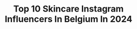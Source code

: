 ---
title: Top 10 Skincare Instagram Influencers In Belgium In 2024
description: >-
  Find top skincare Instagram influencers in Belgium in 2024. Most popular hashtags: #skincare #love #summervibes #fashionstyle.
platform: Instagram
hits: 29
text_top: See the top-rated Instagram profiles on inBeat.
text_bottom: Our search engine aggregates 29 Instagram influencers like this in Belgium for you to pitch.
profiles:
  - username: "by.celiadb"
    fullname: >-
      Célia de Bruyker
    bio: >-
      social media manager & photographer skincare account @thevisualregister Tall girl & mum of @sam_thecockerspaniell . . . . BE0761977857
    location: "Belgium"
    followers: 27535
    engagement: 32
    commentsToLikes: 0.035794
    id: ckaoypkujiie90i78hfigdh1p
    verified: false
    hashtags: "#belgianinfluencer, #creativegalgang, #connectingcreativecuties, #belgianblogger"
  - username: "norajoyness"
    fullname: >-
      Nora  🤍
    bio: >-
      FASHION~BEAUTY~LIFESTYLE 💄Beauty consultant @guerlain 📍Bruxelles Belgium Retrouvez tous mes liens ⤵️
    location: "Belgium"
    followers: 9466
    engagement: 834
    commentsToLikes: 0.270947
    id: ck9wdomcogjpi0j78zjbf0hnj
    verified: false
    hashtags: "#luxurybrand, #concoursfrance, #prozis, #concoursbeaute"
  - username: "mandisfashionworld"
    fullname: >-
      SOPHIE MANDI
    bio: >-
      Fashion lover Mom of two ♡ Living in Belgium VAT on my website
    location: "Belgium"
    followers: 93201
    engagement: 325
    commentsToLikes: 0.348456
    id: ck55msmse4ols0i11ev3mett4
    verified: false
    hashtags: "#outfitinspiration, #skincare, #girlsgoneloavies, #fashionkids"
  - username: "ella_fairytale"
    fullname: >-
      Anca Moraru
    bio: >-
      🇷🇴Blogger since 2016 ✍Autor @literpress 🌈Welcome to my Fairytale!🦄 📧fairytaleingeras@gmail.com
    location: "Belgium"
    followers: 16474
    engagement: 234
    commentsToLikes: 0.426013
    id: ck0vva5e2o8240i19rlegpkyj
    verified: false
    hashtags: "#discoverunder17k, #skincareroutine, #yvesrocher, #goodvibesonly"
  - username: "joli_laur"
    fullname: >-
      Laurette Jolivot
    bio: >-
      BEAUTY - FASHION - TRAVEL & GOOD VIBES🤍 Belgique | Maroc | France Contact: jolivot.laurette@gmail.com
    location: "Belgium"
    followers: 15344
    engagement: 1070
    commentsToLikes: 0.013085
    id: cl9xi5woxo4bw0i23y4j9sls3
    verified: false
    hashtags: "#maison123, #summer, #smallluxuryhotels, #thedominican"
  - username: "sixobject"
    fullname: >-
      NOVA W.
    bio: >-
      BA Photography MA Cultural Studies creation + curation 🄾🄱🄹🄴🄲🅃🅂 of my affection & fascination 🤍🪐🍸🐩 ⠀ ✈︎: 37 countries visited
    location: "Belgium"
    followers: 11545
    engagement: 1328
    commentsToLikes: 0.225513
    id: cld8ldtjgdfpj0j08pp9d6g20
    verified: false
    hashtags: "#love, #aestheticedits, #gemstones, #brusselsexhibition"
  - username: "oliviatps"
    fullname: >-
      Olivia Anna-Catharina T
    bio: >-
      • Everyday fashion, beauty and hair • Next 🌎 Spain 🇪🇸 • oliviatps@listheagency.com • Brussels & Antwerp, Belgium 📍
    location: "Belgium"
    followers: 231095
    engagement: 794
    commentsToLikes: 0.015348
    id: ck0tu6nsp5ve20i19a7a16cyc
    verified: false
    hashtags: "#summerinthecity, #ootdmagazine, #chaneldenim, #streetstylelook"
  - username: "larissadc"
    fullname: >-
      Larissa de Castro
    bio: >-
      ✧ Belgian girl with Spanish blood ♡ Anna Giulia’s mom, baby #2 on the way 💕 ♡ Owner @maison28.be ♡ Traveling ✧ Ambassador @xotopremiumcars
    location: "Belgium"
    followers: 35727
    engagement: 369
    commentsToLikes: 0.028422
    id: ck5c2dbt8x16u0i1192qksatn
    verified: false
    hashtags: "#mom, #suncare, #collistar, #product"
  - username: "funny_love_nanou"
    fullname: >-
      Nadia Pirard🔆 | 𝐋𝐢𝐟𝐞𝐬𝐭𝐲𝐥𝐞
    bio: >-
      ⇢ 𝐅𝐚𝐦𝐢𝐥𝐲 𝐎𝐟 5 𝐟𝐫𝐨𝐦 𝐁𝐞𝐥𝐠𝐢𝐮𝐦 ♡ 𝐑𝐞𝐚𝐥 𝐦𝐨𝐦𝐥𝐢𝐟𝐞 ✸ 𝐆𝐢𝐯𝐞𝐘𝐨𝐮 𝐎𝐧𝐥𝐲 𝐆𝐨𝐨𝐝𝐕𝐢𝐛𝐞𝐬 ▧ @bonjour_maison_k BE 0781.683.111
    location: "Belgium"
    followers: 10810
    engagement: 352
    commentsToLikes: 0.096417
    id: ck8swosm4er1p0j783h0tmnqb
    verified: false
    hashtags: "#mamanbelge, #makeitanoccasion, #jbcfamily, #photodefamille"
  - username: "katinkakempeneers"
    fullname: >-
      Model | Katinka Kempeneers🌺
    bio: >-
      ♡Content Creator|Freelance Model 📩 Inspo ♡ Lifestyle x Travel x Fashion x Animals 🌸TIKTOK 11K @leolive Katinka10 Portfolio📸👇🏻
    location: "Belgium"
    followers: 18024
    engagement: 293
    commentsToLikes: 0.205117
    id: ck8t42efv59gc0j78s8ent8a2
    verified: false
    hashtags: "#magazine, #city, #christmas, #photo"
---